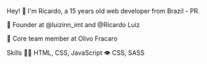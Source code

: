 Hey! 👋
I'm Ricardo, a 15 years old web developer from Brazil - PR.

🧭 Founder at @luizinn_imt and @Ricardo Luiz

👥 Core team member at Olivo Fracaro

Skills
👨‍💻 HTML, CSS, JavaScript
👁️ CSS, SASS
